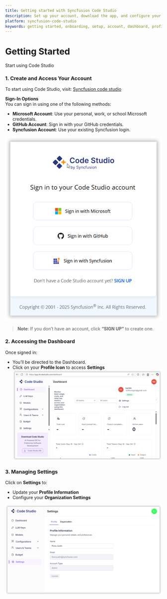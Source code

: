```yaml
---
title: Getting started with Syncfusion Code Studio
description: Set up your account, download the app, and configure your organization to begin using Code Studio for AI-assisted development.
platform: syncfusion-code-studio
keywords: getting started, onboarding, setup, account, dashboard, profile, settings, download, syncfusion, code studio
---
```


# Getting Started

Start using Code Studio

### 1. Create and Access Your Account

To start using Code Studio, visit: [Syncfusion code studio](https://app.sfcodestudio.com)

**Sign-In Options**  
You can sign in using one of the following methods:

- **Microsoft Account**: Use your personal, work, or school Microsoft credentials.  
- **GitHub Account**: Sign in with your GitHub credentials.  
- **Syncfusion Account**: Use your existing Syncfusion login.

<img src="./enterprise-images/sign3.png" alt="getting started" />

> **Note**: If you don’t have an account, click **“SIGN UP”** to create one.

### 2. Accessing the Dashboard

Once signed in:

- You’ll be directed to the Dashboard.  
- Click on your **Profile Icon** to access **Settings**
  <img src="./enterprise-images/profile.png" alt="getting started" />

### 3. Managing Settings

Click on **Settings** to:

- Update your **Profile Information**  
- Configure your **Organization Settings**

<img src="./enterprise-images/getting started.png" alt="getting started" />